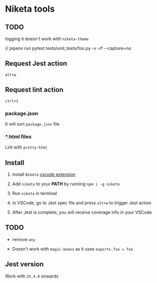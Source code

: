# Niketa tools

## TODO

logging it doesn't work with `niketa-theme`

// pipenv run pytest tests/unit_tests/foo.py -v -rf --capture=no

## Request Jest action

`alt+w`

## Request lint action

`ctrl+1`

### package.json

It will sort `package.json` file

### *.html files

Lint with `pretty-html`

## Install

1. Install `Niketa` [vscode extension](https://marketplace.visualstudio.com/items?itemName=selfrefactor.niketa-tools)

2. Add `niketa` to your **PATH** by running `npm i -g niketa`

3. Run `niketa` in terminal

4. In VSCode, go to Jest spec file and press `alt+w` to trigger Jest action

5. After Jest is complete, you will receive coverage info in your VSCode

## TODO

- remove `any`

- Doesn't work with `magic-beans` as it uses `exports.foo = foo`

## Jest version

Work with `25.4.0` onwards
